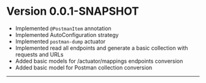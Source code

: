 # Version 0.0.1-SNAPSHOT

- Implemented `@PostmanItem` annotation
- Implemented AutoConfiguration strategy
- Implemented `postman-dump` actuator
- Implemented read all endpoints and generate a basic collection with requests and URLs
- Added basic models for /actuator/mappings endpoints conversion
- Added basic model for Postman collection conversion

---

